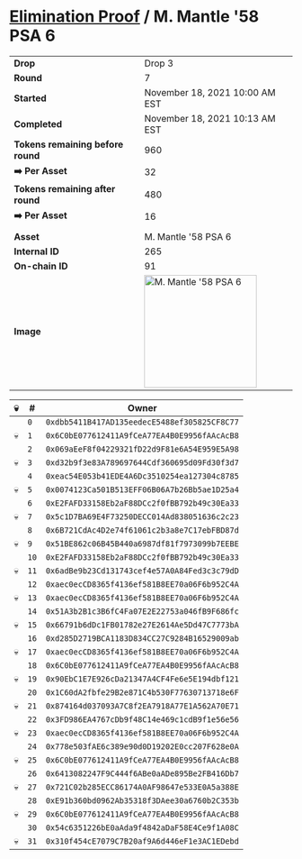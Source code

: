 # [Elimination Proof](./readme.md) / M. Mantle &#039;58 PSA 6

|||
|---|---|
| **Drop** | Drop 3 |
| **Round** | 7 |
| **Started** | November 18, 2021 10:00 AM EST |
| **Completed** | November 18, 2021 10:13 AM EST |
| **Tokens remaining before round** | 960 |
| **➡️ Per Asset** | 32 |
| **Tokens remaining after round** | 480 |
| **➡️ Per Asset** | 16 |
| | |
| **Asset** | M. Mantle &#039;58 PSA 6 |
| **Internal ID** | 265 |
| **On-chain ID** | 91 |
| **Image** | <img src="https://tcdn.blokpax.com/94d9199b-dc5b-4b43-adf8-582fa1f5e70d/23f4d9b3650b3dd07d1f0f77e6ae6edde1326ed15ce6825ce421a02fb03d1abe.jpg" height="200" alt="M. Mantle &#039;58 PSA 6" /> |


| 💀 | # | Owner |
| --- | --- | --- |
|  | `0` | `0xdbb5411B417AD135eedecE5488ef305825CF8C77` |
| 💀 | `1` | `0x6C0bE077612411A9fCeA77EA4B0E9956fAAcAcB8` |
|  | `2` | `0x069aEeF8f04229321fD22d9F81e6A54E959E5A98` |
| 💀 | `3` | `0xd32b9f3e83A789697644Cdf360695d09Fd30f3d7` |
|  | `4` | `0xeac54E053b41EDE4A6Dc3510254ea127304c8785` |
| 💀 | `5` | `0x0074123Ca501B513EFF06B06A7b26Bb5ae1D25a4` |
|  | `6` | `0xE2FAFD33158Eb2aF88DCc2f0fBB792b49c30Ea33` |
| 💀 | `7` | `0x5c1D7BA69E4F73250DECC014Ad838051636c2c23` |
|  | `8` | `0x6B721CdAc4D2e74f61061c2b3a8e7C17ebFBD87d` |
| 💀 | `9` | `0x51BE862c06B45B440a6987df81f7973099b7EEBE` |
|  | `10` | `0xE2FAFD33158Eb2aF88DCc2f0fBB792b49c30Ea33` |
| 💀 | `11` | `0x6adBe9b23Cd131743cef4e57A0A84Fed3c3c79dD` |
|  | `12` | `0xaec0ecCD8365f4136ef581B8EE70a06F6b952C4A` |
| 💀 | `13` | `0xaec0ecCD8365f4136ef581B8EE70a06F6b952C4A` |
|  | `14` | `0x51A3b2B1c3B6fC4Fa07E2E22753a046fB9F686fc` |
| 💀 | `15` | `0x66791b6dDc1FB01782e27E2614Ae5Dd47C7773bA` |
|  | `16` | `0xd285D2719BCA1183D834CC27C9284B16529009ab` |
| 💀 | `17` | `0xaec0ecCD8365f4136ef581B8EE70a06F6b952C4A` |
|  | `18` | `0x6C0bE077612411A9fCeA77EA4B0E9956fAAcAcB8` |
| 💀 | `19` | `0x90EbC1E7E926cDa21347A4CF4Fe6e5E194dbf121` |
|  | `20` | `0x1C60dA2fbfe29B2e871C4b530F77630713718e6F` |
| 💀 | `21` | `0x874164d037093A7C8f2EA7918A77E1A562A70E71` |
|  | `22` | `0x3FD986EA4767cDb9f48C14e469c1cdB9f1e56e56` |
| 💀 | `23` | `0xaec0ecCD8365f4136ef581B8EE70a06F6b952C4A` |
|  | `24` | `0x778e503fAE6c389e90d0D19202E0cc207F628e0A` |
| 💀 | `25` | `0x6C0bE077612411A9fCeA77EA4B0E9956fAAcAcB8` |
|  | `26` | `0x6413082247F9C444f6ABe0aADe895Be2FB416Db7` |
| 💀 | `27` | `0x721C02b285ECC86174A0AF98647e533E0A5a388E` |
|  | `28` | `0xE91b360bd0962Ab35318f3DAee30a6760b2C353b` |
| 💀 | `29` | `0x6C0bE077612411A9fCeA77EA4B0E9956fAAcAcB8` |
|  | `30` | `0x54c6351226bE0aAda9f4842aDaF58E4Ce9f1A08C` |
| 💀 | `31` | `0x310f454cE7079C7B20af9A6d446eF1e3AC1EDebd` |
